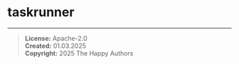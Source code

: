 # taskrunner

---

> **License:** Apache-2.0  
> **Created:** 01.03.2025  
> **Copyright:** 2025 The Happy Authors  
